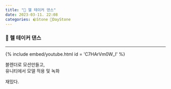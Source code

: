 ```yaml
---
title: "🌱 헬 테이커 댄스"
date: 2023-03-11. 22:08
categories: 🪨Stone 🌱DayStone
---
```


### 🗿 헬 테이커 댄스

---

{% include embed/youtube.html id = 'C7HArVm0W_I' %}  

블렌더로 모션만들고,  
유니티에서 모델 적용 및 녹화  

재밌다.  
